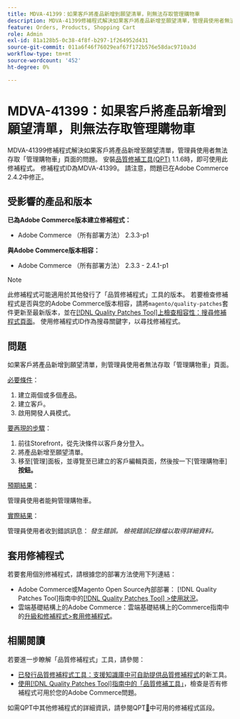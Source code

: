 ```yaml
---
title: MDVA-41399：如果客戶將產品新增到願望清單，則無法存取管理購物車
description: MDVA-41399修補程式解決如果客戶將產品新增至願望清單，管理員使用者無法存取「管理購物車」頁面的問題。 安裝[Quality Patches Tool (QPT)](https://experienceleague.adobe.com/zh-hant/docs/commerce-operations/tools/quality-patches-tool/quality-patches-tool-to-self-serve-quality-patches) 1.1.6後，即可使用此修補程式。 修補程式ID為MDVA-41399。 請注意，問題已在Adobe Commerce 2.4.2中修正。
feature: Orders, Products, Shopping Cart
role: Admin
exl-id: 81a128b5-0c38-4f8f-b297-1f264952d431
source-git-commit: 011a6f46f76029eaf67f172b576e58dac9710a3d
workflow-type: tm+mt
source-wordcount: '452'
ht-degree: 0%

---
```


# MDVA-41399：如果客戶將產品新增到願望清單，則無法存取管理購物車

MDVA-41399修補程式解決如果客戶將產品新增至願望清單，管理員使用者無法存取「管理購物車」頁面的問題。 安裝[品質修補工具(QPT)](https://experienceleague.adobe.com/zh-hant/docs/commerce-operations/tools/quality-patches-tool/quality-patches-tool-to-self-serve-quality-patches) 1.1.6時，即可使用此修補程式。 修補程式ID為MDVA-41399。 請注意，問題已在Adobe Commerce 2.4.2中修正。

## 受影響的產品和版本

**已為Adobe Commerce版本建立修補程式：**

* Adobe Commerce （所有部署方法） 2.3.3-p1

**與Adobe Commerce版本相容：**

* Adobe Commerce （所有部署方法） 2.3.3 - 2.4.1-p1

>[!NOTE]
>
>此修補程式可能適用於其他發行了「品質修補程式」工具的版本。 若要檢查修補程式是否與您的Adobe Commerce版本相容，請將`magento/quality-patches`套件更新至最新版本，並在[[!DNL Quality Patches Tool]上檢查相容性：搜尋修補程式頁面](https://experienceleague.adobe.com/zh-hant/docs/commerce-operations/tools/quality-patches-tool/quality-patches-tool-to-self-serve-quality-patches)。 使用修補程式ID作為搜尋關鍵字，以尋找修補程式。

## 問題

如果客戶將產品新增到願望清單，則管理員使用者無法存取「管理購物車」頁面。

<u>必要條件</u>：

1. 建立兩個或多個產品。
1. 建立客戶。
1. 啟用開發人員模式。

<u>要再現的步驟</u>：

1. 前往Storefront，從先決條件以客戶身分登入。
1. 將產品新增至願望清單。
1. 移至[管理]面板，並導覽至已建立的客戶編輯頁面，然後按一下[管理購物車] **按鈕。**

<u>預期結果</u>：

管理員使用者能夠管理購物車。

<u>實際結果</u>：

管理員使用者收到錯誤訊息： *發生錯誤。 檢視錯誤記錄檔以取得詳細資料。*

## 套用修補程式

若要套用個別修補程式，請根據您的部署方法使用下列連結：

* Adobe Commerce或Magento Open Source內部部署： [!DNL Quality Patches Tool]指南中的[[!DNL Quality Patches Tool] >使用狀況](/help/tools/quality-patches-tool/usage.md)。
* 雲端基礎結構上的Adobe Commerce：雲端基礎結構上的Commerce指南中的[升級和修補程式>套用修補程式](https://experienceleague.adobe.com/docs/commerce-cloud-service/user-guide/develop/upgrade/apply-patches.html?lang=zh-Hant)。

## 相關閱讀

若要進一步瞭解「品質修補程式」工具，請參閱：

* [已發行品質修補程式工具：支援知識庫中可自助提供品質修補程式](https://experienceleague.adobe.com/zh-hant/docs/commerce-operations/tools/quality-patches-tool/quality-patches-tool-to-self-serve-quality-patches)的新工具。
* [使用[!DNL Quality Patches Tool]指南中的「品質修補工具」](/help/tools/quality-patches-tool/patches-available-in-qpt/check-patch-for-magento-issue-with-magento-quality-patches.md)，檢查是否有修補程式可用於您的Adobe Commerce問題。

如需QPT中其他修補程式的詳細資訊，請參閱QPT[&#128279;](https://support.magento.com/hc/en-us/sections/360010506631-Patches-available-in-MQP-tool-)中可用的修補程式區段。
